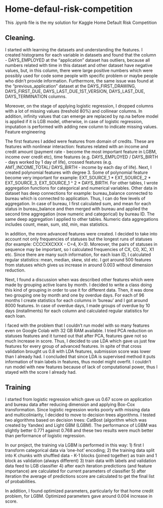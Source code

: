 # Home-defaul-risk-competition
This .ipynb file is the my solution for Kaggle Home Default Risk Competition

## Cleaning.

I started with learning the datasets and understanding the features. I created histograms for each variable in datasets and found that the column - DAYS_EMPLOYED at the “application” dataset has outliers, because all numbers related with time in this dataset and other dataset have negative values, but, in this column, there were large positive numbers which were possibly used for code some people with specific problem or maybe people who didn’t provide information. Furthermore, the same issue was found at the “previous_application” dataset at the DAYS_FIRST_DRAWING, DAYS_FIRST_DUE, DAYS_LAST_DUE_1ST_VERSION, DAYS_LAST_DUE, DAYS_TERMINATION columns.

Moreover, on the stage of applying logistic regression, I dropped columns with a lot of missing values (treshold 80%) and collinear columns. In addition, infinity values that can emerge are replaced by np.na before model is applied if it is LGB model, otherwise, in case of logistic regression, imputation is performed with adding new column to indicate missing values.
Feature engineering

The first features I added were features from domain of credits. These are features with nonlinear interaction: features related with an income and credit amount (payment rate - become the most important feature in LGBM, income over credit etc), time features (e.g. DAYS_EMPLOYED / DAYS_BIRTH - days worked by 1 day of life), crossed features (e.g. AMT_INCOME_TOTAL/ DAYS_BIRTH - income by each day of life). Next, I created polynomial features with degree 3. Some of polynomial feature become very important for example: EXT_SOURCE_1 * EXT_SOURCE_2 * EXT_SOURCE_3, EXT_SOURCE_1 ^ 2 * DAYS_BIRTH.
For other tables, I wrote aggregation functions for categorical and numerical variables. Other data in dataset has deep connections for example: bureau_balance connected to bureau which is connected to application. Thus, I can do few levels of aggregation. In case of bureau, I first calculated sum, and mean for each status in bureau_balance and then merged with bureau and applied the second time aggregation (now numeric and categorical) by bureau ID. The same deep aggregation I applied to other tables. Numeric data aggregations includes count, mean, sum, std, min, max statistics.

In addition, the more advanced features were created. I decided to take into account not only frequencies of statuses but the longest runs of statuses (for example: CCCCXXCXXX - C=4, X=3). Moreover, the pairs of statuses in sequence may be important, so I calculated frequencies of CX, C0, XC, X1 etc. Since there are many such information, for each loan ID, I calculated regular statistics: mean, median, skew, std etc. I got around 500 features from statuses which gives us increase in around 0.003 without dimension reduction.

Next, I found a discussion when was described other features which were made by grouping active loans by month. I decided to write a class doing this kind of grouping in order to use it for different data. Then, it was done two grouping one by month and one by overdue days. For each of 96 months I create statistics for each columns in ‘bureau’ and I got around 8000 features. In case of overdue days, I made groups of overdue by 10 days (installments) for each column and calculated regular statistics for each loan.

I faced with the problem that I couldn’t run model with so many features even on Google Colab with 32 GB RAM available. I tried PCA reduction on statuses features and it turned out that after PCA, features gave not so much increase in score. Thus, I decided to use LDA which gave us just few features for every group of advanced features. In spite of that cross validation brought us 0.8 with LDA features, submission score was lower than I already had. I concluded that since LDA is supervised method it puts information of train labels in features, thus model might overfit. I couldn’t run model with new features because of lack of computational power, thus I stayed with the score I already had.

## Training

I started from logistic regression which gave us 0.67 score on application and bureau data after reducing dimension and applying Box-Cox transformation. Since logistic regression works poorly with missing data and multicoliniarity, I decided to move to decision trees algorithms. I tested two algorithms based on decision trees: CatBost (algorithm which was created by Yandex) and Light GBM (LGBM). The performance of LGBM was slightly better 0.771 against 0.768 and these two results were much better than performance of logistic regression.

In our project, the training via LGBM is performed in this way: 1) first I transform categorical data via ‘one-hot’ encoding; 2) the training data split into K chunks with shuffled data - K-1 blocks (joined together) as train and 1 block as validation (always different) 3) train data with labels and validation data feed to LGB classifier 4) after each iteration predictions (and feature importance) are calculated for current parameters of classifier 5) after iteration the average of predictions score are calculated to get the final list of probabilities.

In addition, I found optimized parameters, particularly for that home credit problem, for LGBM. Optimized parameters gave around 0.004 increase in score.
